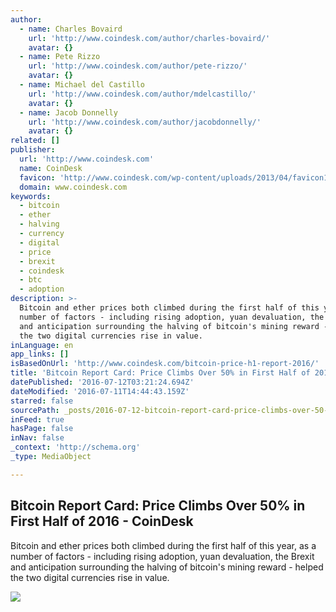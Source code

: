 ```yaml
---
author:
  - name: Charles Bovaird
    url: 'http://www.coindesk.com/author/charles-bovaird/'
    avatar: {}
  - name: Pete Rizzo
    url: 'http://www.coindesk.com/author/pete-rizzo/'
    avatar: {}
  - name: Michael del Castillo
    url: 'http://www.coindesk.com/author/mdelcastillo/'
    avatar: {}
  - name: Jacob Donnelly
    url: 'http://www.coindesk.com/author/jacobdonnelly/'
    avatar: {}
related: []
publisher:
  url: 'http://www.coindesk.com'
  name: CoinDesk
  favicon: 'http://www.coindesk.com/wp-content/uploads/2013/04/favicon1.ico'
  domain: www.coindesk.com
keywords:
  - bitcoin
  - ether
  - halving
  - currency
  - digital
  - price
  - brexit
  - coindesk
  - btc
  - adoption
description: >-
  Bitcoin and ether prices both climbed during the first half of this year, as a
  number of factors - including rising adoption, yuan devaluation, the Brexit
  and anticipation surrounding the halving of bitcoin's mining reward - helped
  the two digital currencies rise in value.
inLanguage: en
app_links: []
isBasedOnUrl: 'http://www.coindesk.com/bitcoin-price-h1-report-2016/'
title: 'Bitcoin Report Card: Price Climbs Over 50% in First Half of 2016 - CoinDesk'
datePublished: '2016-07-12T03:21:24.694Z'
dateModified: '2016-07-11T14:44:43.159Z'
starred: false
sourcePath: _posts/2016-07-12-bitcoin-report-card-price-climbs-over-50-in-first-half-of.md
inFeed: true
hasPage: false
inNav: false
_context: 'http://schema.org'
_type: MediaObject

---
```

<article style=""><h1>Bitcoin Report Card: Price Climbs Over 50% in First Half of 2016 - CoinDesk</h1><p>Bitcoin and ether prices both climbed during the first half of this year, as a number of factors - including rising adoption, yuan devaluation, the Brexit and anticipation surrounding the halving of bitcoin's mining reward - helped the two digital currencies rise in value.</p><img src="https://media-hop.coindesk.com/uploads/2016/07/apple-desk-teacher.jpg" /></article>